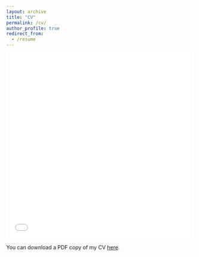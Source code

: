 ```yaml
---
layout: archive
title: "CV"
permalink: /cv/
author_profile: true
redirect_from:
  - /resume
---
```


<iframe src="/files/Adugna_CV_website.pdf" width="100%" height="500" frameborder="no" border="0" marginwidth="0" marginheight="0"></iframe>

You can download a PDF copy of my CV [here](/files/Adugna_CV_website.pdf).

